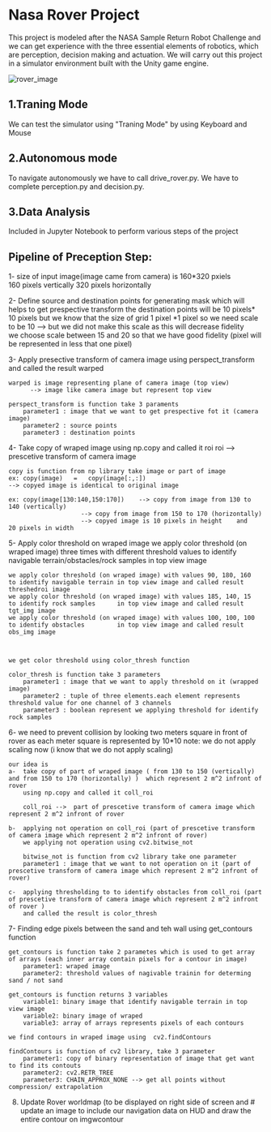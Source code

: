 # Nasa Rover Project
This project is modeled after the NASA Sample Return Robot Challenge and we can get experience with the three essential elements of robotics, which are perception, decision making and actuation. We will carry out this project in a simulator environment built with the Unity game engine.



![rover_image](https://user-images.githubusercontent.com/92469329/206799438-fbabbb93-415d-46ab-8715-c638a9858daa.jpg)

## 1.Traning Mode
We can test the simulator using "Traning Mode" by using Keyboard and Mouse


## 2.Autonomous mode
To navigate autonomously we have to call drive_rover.py. We have to complete perception.py and decision.py.

## 3.Data Analysis
Included in Jupyter Notebook to perform various steps of the project

## Pipeline of Preception Step:

1-      size of input image(image came from camera) is 160*320 pxiels   
        160 pixels vertically
        320 pixels horizontally
        
2- 	Define source and destination points for generating mask which will helps to get prespective transform 
	the destination points will be 10 pixels* 10 pixels but we know that the size of grid 1 pixel *1 pixel
	so we need scale to be 10  --> but we did not make this scale as this will decrease fidelity  
	we choose scale between 15 and 20 so that we have good fidelity  (pixel will be represented in less that one pixel)









3-	Apply presective transform of camera image using perspect_transform and called the result  warped

	warped is image representing plane of camera image (top view)      
	      --> image like camera image but represent top view
	      
	perspect_transform is function take 3 paraments 
		parameter1 : image that we want to get prespective fot it (camera image)
		parameter2 : source points
		parameter3 : destination points      



4-	Take copy of wraped image using np.copy and called it roi
	roi -->  prescetive transform of camera image	
	
	copy is function from np library take image or part of image
	ex: copy(image)   =   copy(image[:,:])   
	--> copyed image is identical to original image
	
	ex: copy(image[130:140,150:170])    --> copy from image from 130 to 140 (vertically)
					    --> copy from image from 150 to 170 (horizontally)
					    --> copyed image is 10 pixels in height    and   20 pixels in width

5-	Apply color threshold on wraped image
	we apply color threshold (on wraped image) three times with different threshold values to identify navigable terrain/obstacles/rock samples in top view image
	
	we apply color threshold (on wraped image) with values 90, 180, 160  to identify navigable terrain in top view image and called result threshedroi image
	we apply color threshold (on wraped image) with values 185, 140, 15  to identify rock samples      in top view image and called result tgt_img image
	we apply color threshold (on wraped image) with values 100, 100, 100 to identify obstacles         in top view image and called result obs_img image



	we get color threshold using color_thresh function
	
	color_thresh is function take 3 parameters
		parameter1 : image that we want to apply threshold on it (wrapped image)
		parameter2 : tuple of three elements.each element represents threshold value for one channel of 3 channels
		parameter3 : boolean represent we applying threshold for identify rock samples



6-	we need to prevent collision by looking two meters square in front  of rover
	as each meter square is represented by 10*10      note: we do not apply scaling now  (i know that we do not apply scaling) 
	
	our idea is
	a-	take copy of part of wraped image ( from 130 to 150 (vertically) and from 150 to 170 (horizontally) )  which represent 2 m^2 infront of rover
		using np.copy and called it coll_roi
		
		coll_roi -->  part of prescetive transform of camera image which represent 2 m^2 infront of rover
		
	b-	applying not operation on coll_roi (part of prescetive transform of camera image which represent 2 m^2 infront of rover)
		we applying not operation using cv2.bitwise_not
		
		bitwise_not is function from cv2 library take one parameter
		parameter1 : image that we want to not operation on it (part of prescetive transform of camera image which represent 2 m^2 infront of rover)
		
	c-	applying thresholding to to identify obstacles from coll_roi (part of prescetive transform of camera image which represent 2 m^2 infront of rover )
		and called the result is color_thresh

7-	Finding edge pixels between the sand and teh wall using get_contours function
	
	get_contours is function take 2 parametes which is used to get array of arrays (each inner array contain pixels for a contour in image)
		parameter1: wraped image
		parameter2: threshold values of nagivable trainin for determing sand / not sand	
		
	get_contours is function returns 3 variables
		variable1: binary image that identify navigable terrain in top view image
		variable2: binary image of wraped	
		variable3: array of arrays represents pixels of each contours
	
	we find contours in wraped image using  cv2.findContours

	findContours is function of cv2 library, take 3 parameter
		parameter1: copy of binary representation of image that get want to find its contouts
		parameter2: cv2.RETR_TREE
		parameter3: CHAIN_APPROX_NONE --> get all points without compression/ extrapolation

                        

8. Update Rover worldmap (to be displayed on right side of screen and # update an image to include our navigation data on HUD and draw the entire contour on imgwcontour

















